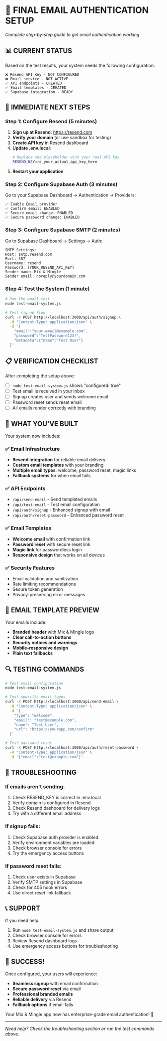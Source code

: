 # 🚀 FINAL EMAIL AUTHENTICATION SETUP

_Complete step-by-step guide to get email authentication working_

## 📊 CURRENT STATUS

Based on the test results, your system needs the following configuration:

```
❌ Resend API Key - NOT CONFIGURED
❌ Email service - NOT ACTIVE
✅ API endpoints - CREATED
✅ Email templates - CREATED
✅ Supabase integration - READY
```

## 🎯 IMMEDIATE NEXT STEPS

### Step 1: Configure Resend (5 minutes)

1. **Sign up at Resend**: https://resend.com
2. **Verify your domain** (or use sandbox for testing)
3. **Create API key** in Resend dashboard
4. **Update .env.local**:
   ```bash
   # Replace the placeholder with your real API key
   RESEND_KEY=re_your_actual_api_key_here
   ```
5. **Restart your application**

### Step 2: Configure Supabase Auth (3 minutes)

Go to your Supabase Dashboard → Authentication → Providers:

```
✅ Enable Email provider
✅ Confirm email: ENABLED
✅ Secure email change: ENABLED
✅ Secure password change: ENABLED
```

### Step 3: Configure Supabase SMTP (2 minutes)

Go to Supabase Dashboard → Settings → Auth:

```
SMTP Settings:
Host: smtp.resend.com
Port: 587
Username: resend
Password: [YOUR_RESEND_API_KEY]
Sender name: Mix & Mingle
Sender email: noreply@yourdomain.com
```

### Step 4: Test the System (1 minute)

```bash
# Run the email test
node test-email-system.js

# Test signup flow
curl -X POST http://localhost:3000/api/auth/signup \
  -H "Content-Type: application/json" \
  -d '{
    "email":"your-email@example.com",
    "password":"TestPassword123!",
    "metadata":{"name":"Test User"}
  }'
```

## 📋 VERIFICATION CHECKLIST

After completing the setup above:

- [ ] `node test-email-system.js` shows "configured: true"
- [ ] Test email is received in your inbox
- [ ] Signup creates user and sends welcome email
- [ ] Password reset sends reset email
- [ ] All emails render correctly with branding

## 🔧 WHAT YOU'VE BUILT

Your system now includes:

### ✅ Email Infrastructure

- **Resend integration** for reliable email delivery
- **Custom email templates** with your branding
- **Multiple email types**: welcome, password reset, magic links
- **Fallback systems** for when email fails

### ✅ API Endpoints

- `/api/send-email` - Send templated emails
- `/api/test-email` - Test email configuration
- `/api/auth/signup` - Enhanced signup with email
- `/api/auth/reset-password` - Enhanced password reset

### ✅ Email Templates

- **Welcome email** with confirmation link
- **Password reset** with secure reset link
- **Magic link** for passwordless login
- **Responsive design** that works on all devices

### ✅ Security Features

- Email validation and sanitization
- Rate limiting recommendations
- Secure token generation
- Privacy-preserving error messages

## 🎨 EMAIL TEMPLATE PREVIEW

Your emails include:

- **Branded header** with Mix & Mingle logo
- **Clear call-to-action buttons**
- **Security notices and warnings**
- **Mobile-responsive design**
- **Plain text fallbacks**

## 🔍 TESTING COMMANDS

```bash
# Test email configuration
node test-email-system.js

# Test specific email types
curl -X POST http://localhost:3000/api/send-email \
  -H "Content-Type: application/json" \
  -d '{
    "type": "welcome",
    "email": "test@example.com",
    "name": "Test User",
    "url": "https://yourapp.com/confirm"
  }'

# Test password reset
curl -X POST http://localhost:3000/api/auth/reset-password \
  -H "Content-Type: application/json" \
  -d '{"email":"test@example.com"}'
```

## 🚨 TROUBLESHOOTING

### If emails aren't sending:

1. Check RESEND_KEY is correct in .env.local
2. Verify domain is configured in Resend
3. Check Resend dashboard for delivery logs
4. Try with a different email address

### If signup fails:

1. Check Supabase auth provider is enabled
2. Verify environment variables are loaded
3. Check browser console for errors
4. Try the emergency access buttons

### If password reset fails:

1. Check user exists in Supabase
2. Verify SMTP settings in Supabase
3. Check for 405 hook errors
4. Use direct reset link fallback

## 📞 SUPPORT

If you need help:

1. Run `node test-email-system.js` and share output
2. Check browser console for errors
3. Review Resend dashboard logs
4. Use emergency access buttons for troubleshooting

## 🎉 SUCCESS!

Once configured, your users will experience:

- **Seamless signup** with email confirmation
- **Secure password reset** via email
- **Professional branded emails**
- **Reliable delivery** via Resend
- **Fallback options** if email fails

Your Mix & Mingle app now has enterprise-grade email authentication! 🚀

---

_Need help? Check the troubleshooting section or run the test commands above._
